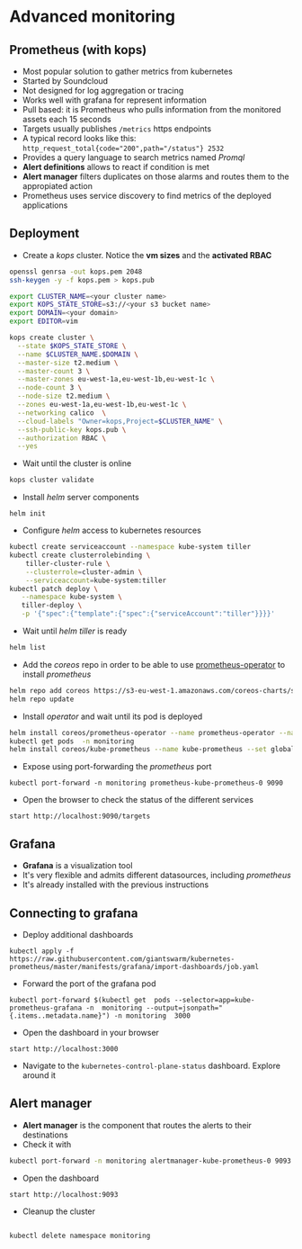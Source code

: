 # Advanced monitoring

## Prometheus (with kops)

* Most popular solution to gather metrics from kubernetes
* Started by Soundcloud
* Not designed for log aggregation or tracing
* Works well with grafana for represent information
* Pull based: it is Prometheus who pulls information from the monitored assets each 15 seconds
* Targets usually publishes `/metrics` https endpoints
* A typical record looks like this: `http_request_total{code="200",path="/status"} 2532`
* Provides a query language to search metrics named *Promql*
* **Alert definitions** allows to react if condition is met
* **Alert manager** filters duplicates on those alarms and routes them to the appropiated action
* Prometheus uses service discovery to find metrics of the deployed applications


## Deployment

* Create a *kops* cluster. Notice the **vm sizes** and the **activated RBAC**

```bash
openssl genrsa -out kops.pem 2048 
ssh-keygen -y -f kops.pem > kops.pub

export CLUSTER_NAME=<your cluster name>
export KOPS_STATE_STORE=s3://<your s3 bucket name>
export DOMAIN=<your domain>
export EDITOR=vim

kops create cluster \
  --state $KOPS_STATE_STORE \
  --name $CLUSTER_NAME.$DOMAIN \
  --master-size t2.medium \
  --master-count 3 \
  --master-zones eu-west-1a,eu-west-1b,eu-west-1c \
  --node-count 3 \
  --node-size t2.medium \
  --zones eu-west-1a,eu-west-1b,eu-west-1c \
  --networking calico  \
  --cloud-labels "Owner=kops,Project=$CLUSTER_NAME" \
  --ssh-public-key kops.pub \
  --authorization RBAC \
  --yes
```

* Wait until the cluster is online

```bash
kops cluster validate
```

* Install *helm* server components

```
helm init
```

* Configure *helm* access to kubernetes resources

```bash
kubectl create serviceaccount --namespace kube-system tiller
kubectl create clusterrolebinding \
    tiller-cluster-rule \
    --clusterrole=cluster-admin \
    --serviceaccount=kube-system:tiller
kubectl patch deploy \
   --namespace kube-system \
   tiller-deploy \
   -p '{"spec":{"template":{"spec":{"serviceAccount":"tiller"}}}}' 
```

* Wait until *helm tiller* is ready

```bash
helm list
```

* Add the *coreos* repo in order to be able to use [prometheus-operator](https://github.com/coreos/prometheus-operator) to install *prometheus*

```bash
helm repo add coreos https://s3-eu-west-1.amazonaws.com/coreos-charts/stable/
helm repo update
```

* Install *operator* and wait until its pod is deployed

```bash
helm install coreos/prometheus-operator --name prometheus-operator --namespace monitoring
kubectl get pods  -n monitoring
helm install coreos/kube-prometheus --name kube-prometheus --set global.rbacEnable=true --namespace monitoring
```


* Expose using port-forwarding the *prometheus* port

```
kubectl port-forward -n monitoring prometheus-kube-prometheus-0 9090
```

* Open the browser to check the status of the different services

```
start http://localhost:9090/targets
```

## Grafana

* **Grafana** is a visualization tool
* It's very flexible and admits different datasources, including *prometheus*
* It's already installed with the previous instructions

## Connecting to grafana

* Deploy additional dashboards

```
kubectl apply -f https://raw.githubusercontent.com/giantswarm/kubernetes-prometheus/master/manifests/grafana/import-dashboards/job.yaml
```

* Forward the port of the grafana pod

```
kubectl port-forward $(kubectl get  pods --selector=app=kube-prometheus-grafana -n  monitoring --output=jsonpath="{.items..metadata.name}") -n monitoring  3000
```

* Open the dashboard in your browser

```
start http://localhost:3000
```

* Navigate to the `kubernetes-control-plane-status` dashboard. Explore around it

## Alert manager

* **Alert manager** is the component that routes the alerts to their destinations
* Check it with

```bash
kubectl port-forward -n monitoring alertmanager-kube-prometheus-0 9093
```
* Open the dashboard

```
start http://localhost:9093
```

* Cleanup the cluster

```

kubectl delete namespace monitoring
```